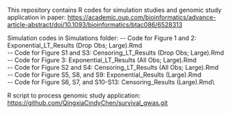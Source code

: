 This repository contains R codes for simulation studies and genomic study application in paper: https://academic.oup.com/bioinformatics/advance-article-abstract/doi/10.1093/bioinformatics/btac086/6528313

Simulation codes in Simulations folder:
  -- Code for Figure 1 and 2: Exponential_LT_Results (Drop Obs; Large).Rmd\
  -- Code for Figure S1 and S3: Censoring_LT_Results (Drop Obs; Large).Rmd\
  -- Code for Figure 3: Exponential_LT_Results (All Obs; Large).Rmd\
  -- Code for Figure S2 and S4: Censoring_LT_Results (All Obs; Large).Rmd\
  -- Code for Figure S5, S8, and S9: Exponential_Results (Large).Rmd\
  -- Code for Figure S6, S7, and S10-S13: Censoring_Results (Large).Rmd\

R script to process genomic study application: https://github.com/QingxiaCindyChen/survival_gwas.git
